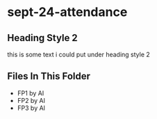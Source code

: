 # sept-24-attendance

## Heading Style 2
this is some text i could put under heading style 2

## Files In This Folder
- FP1 by AI
- FP2 by AI
- FP3 by AI
